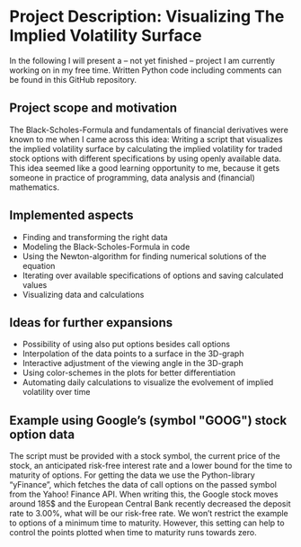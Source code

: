 
# Project Description: Visualizing The Implied Volatility Surface

In the following I will present a – not yet finished – project I am currently working on in my free time. Written Python code including comments can be found in this GitHub repository.

## Project scope and motivation
The Black-Scholes-Formula and fundamentals of financial derivatives were known to me when I came across 
this idea: Writing a script that visualizes the implied volatility surface by calculating the implied volatility for traded stock options with different specifications by using openly available data. This idea seemed like a good learning opportunity to me, because it gets someone in practice of programming, data analysis and (financial) mathematics.

## Implemented aspects
-	Finding and transforming the right data
-	Modeling the Black-Scholes-Formula in code
-	Using the Newton-algorithm for finding numerical solutions of the equation
-	Iterating over available specifications of options and saving calculated values
-	Visualizing data and calculations

## Ideas for further expansions
-	Possibility of using also put options besides call options
-	Interpolation of the data points to a surface in the 3D-graph
-	Interactive adjustment of the viewing angle in the 3D-graph
-	Using color-schemes in the plots for better differentiation
-	Automating daily calculations to visualize the evolvement of implied volatility over time

## Example using Google’s (symbol "GOOG") stock option data
The script must be provided with a stock symbol, the current price of the stock, an anticipated risk-free interest rate and a lower bound for the time to maturity of options.
For getting the data we use the Python-library “yFinance”, which fetches the data of call options on the passed symbol from the Yahoo! Finance API. When writing this, the Google stock moves around 185$ and the European Central Bank recently decreased the deposit rate to 3.00%, what will be our risk-free rate. We won’t restrict the example to options of a minimum time to maturity. However, this setting can help to control the points plotted when time to maturity runs towards zero.
